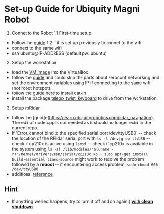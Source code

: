 # Set-up Guide for Ubiquity Magni Robot

1. Connet to the Robot 
1.1 First-time setup
- Follow the [guide](https://learn.ubiquityrobotics.com/connecting) 
1.2 if it is set up previously to connet to the wifi
- connect to the same wifi
- ssh ubuntu@IP-ADDRESS (default pw: ubuntu)

2. Setup the workstation
- load the [VM image](https://downloads.ubiquityrobotics.com/vm.html) into the VirtualBox
- follow the [guide](https://learn.ubiquityrobotics.com/workstation_setup) and could skip the parts about zeroconf networking and set the environment variables using IP if connecting to the same wifi (not robot hotspot). 
- follow the guide [here](https://learn.ubiquityrobotics.com/simulation) to install catkin
- install the package [teleop_twist_keyboard](https://answers.ros.org/question/199363/error-run-teleop_twist_keyboard-package/) to drive from the workstation. 

3. Setup rpRidar
- follow the [guid]e(https://learn.ubiquityrobotics.com/lidar_navigation). The edit of node.cpp is not needed as it should no longer exist in the current repo.
- If 'Error, cannot bind to the specified serial port /dev/ttyUSB0'
-- check the location of the RPlidar serial port with `ls -l /dev|grep ttyUSB`
-- check if cp210x is active using `lsmod`
-- check if cp210x is available in the system using `ls -al /lib/modules/"$(uname -r)"/kernel/drivers/usb/serial/cp210x.ko`
-- `sudo apt-get install build-essential linux-source` might work to resolve the problem followed by a **reboot**
-- if encountering access problem, `sudo chmod 666 /dev/ttyUSB0`
- additional [reference](https://medium.com/robotics-with-ros/installing-the-rplidar-lidar-sensor-on-the-raspberry-pi-32047cde9588)

## Hint
- If anything weried happens, try to turn it off and on again:) [**with clean shutdown**](https://learn.ubiquityrobotics.com/connecting)

